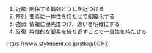 1. 近接: 関係する情報どうしを近づける
2. 整列: 要素に一体性を持たせて組織化する
3. 強弱: 情報に優先度つけ、違いを明確にする
4. 反復: 特徴的な要素を繰り返すことで一貫性を持たせる

https://www.stylement.co.jp/stlog/001-2
